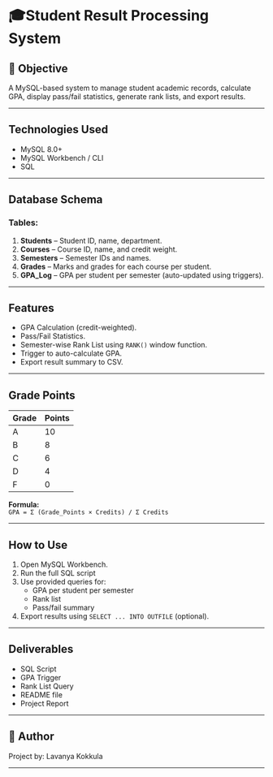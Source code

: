 # 🎓Student Result Processing System

## 📌 Objective
A MySQL-based system to manage student academic records, calculate GPA, display pass/fail statistics, generate rank lists, and export results.

---

##  Technologies Used
- MySQL 8.0+
- MySQL Workbench / CLI
- SQL

---

##  Database Schema

### Tables:
1. **Students** – Student ID, name, department.
2. **Courses** – Course ID, name, and credit weight.
3. **Semesters** – Semester IDs and names.
4. **Grades** – Marks and grades for each course per student.
5. **GPA_Log** – GPA per student per semester (auto-updated using triggers).

---

##  Features
- GPA Calculation (credit-weighted).
- Pass/Fail Statistics.
- Semester-wise Rank List using `RANK()` window function.
- Trigger to auto-calculate GPA.
- Export result summary to CSV.

---

##  Grade Points

| Grade | Points |
|-------|--------|
| A     | 10     |
| B     | 8      |
| C     | 6      |
| D     | 4      |
| F     | 0      |

**Formula:**  
`GPA = Σ (Grade_Points × Credits) / Σ Credits`

---

##  How to Use
1. Open MySQL Workbench.
2. Run the full SQL script 
3. Use provided queries for:
   - GPA per student per semester
   - Rank list
   - Pass/fail summary
4. Export results using `SELECT ... INTO OUTFILE` (optional).

---

##  Deliverables
- SQL Script
- GPA Trigger
- Rank List Query
- README file
- Project Report

---

## 📌 Author
Project by: Lavanya Kokkula

---

